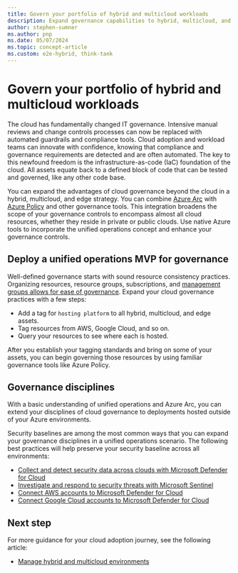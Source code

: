 ```yaml
---
title: Govern your portfolio of hybrid and multicloud workloads
description: Expand governance capabilities to hybrid, multicloud, and edge deployments.
author: stephen-sumner
ms.author: pnp
ms.date: 05/07/2024
ms.topic: concept-article
ms.custom: e2e-hybrid, think-tank
---
```


# Govern your portfolio of hybrid and multicloud workloads

The cloud has fundamentally changed IT governance. Intensive manual reviews and change controls processes can now be replaced with automated guardrails and compliance tools. Cloud adoption and workload teams can innovate with confidence, knowing that compliance and governance requirements are detected and are often automated. The key to this newfound freedom is the infrastructure-as-code (IaC) foundation of the cloud. All assets equate back to a defined block of code that can be tested and governed, like any other code base.

You can expand the advantages of cloud governance beyond the cloud in a hybrid, multicloud, and edge strategy. You can combine [Azure Arc](/azure/azure-arc/overview) with [Azure Policy](/azure/governance/policy/overview) and other governance tools. This integration broadens the scope of your governance controls to encompass almost all cloud resources, whether they reside in private or public clouds. Use native Azure tools to incorporate the unified operations concept and enhance your governance controls.

## Deploy a unified operations MVP for governance

Well-defined governance starts with sound resource consistency practices. Organizing resources, resource groups, subscriptions, and [management groups allows for ease of governance](/azure/governance/management-groups/overview). Expand your cloud governance practices with a few steps:

- Add a tag for `hosting platform` to all hybrid, multicloud, and edge assets.
- Tag resources from AWS, Google Cloud, and so on.
- Query your resources to see where each is hosted.

After you establish your tagging standards and bring on some of your assets, you can begin governing those resources by using familiar governance tools like Azure Policy.

## Governance disciplines

With a basic understanding of unified operations and Azure Arc, you can extend your disciplines of cloud governance to deployments hosted outside of your Azure environments.

Security baselines are among the most common ways that you can expand your governance disciplines in a unified operations scenario. The following best practices will help preserve your security baseline across all environments:

- [Collect and detect security data across clouds with Microsoft Defender for Cloud](/azure/security-center/quickstart-onboard-machines)
- [Investigate and respond to security threats with Microsoft Sentinel](/azure/sentinel/investigate-cases)
- [Connect AWS accounts to Microsoft Defender for Cloud](/azure/security-center/quickstart-onboard-aws)
- [Connect Google Cloud accounts to Microsoft Defender for Cloud](/azure/security-center/quickstart-onboard-gcp)

## Next step

For more guidance for your cloud adoption journey, see the following article:

- [Manage hybrid and multicloud environments](./manage.md)
